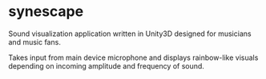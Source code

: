 # synescape
Sound visualization application written in Unity3D designed for musicians and music fans.

Takes input from main device microphone and displays rainbow-like visuals depending on incoming amplitude and frequency of sound.
